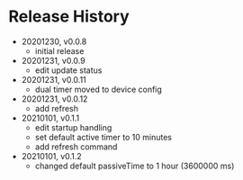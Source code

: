 # Release History

* 20201230, v0.0.8
	* initial release
* 20201231, v0.0.9
	* edit update status
* 20201231, v0.0.11
	* dual timer moved to device config
* 20201231, v0.0.12
	* add refresh
* 20210101, v0.1.1
	* edit startup handling
	* set default active timer to 10 minutes
	* add refresh command
* 20210101, v0.1.2
	* changed default passiveTime to 1 hour (3600000 ms)
